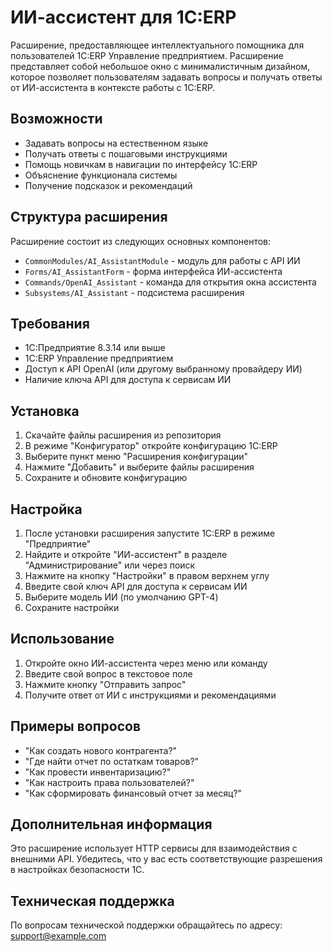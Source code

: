 # ИИ-ассистент для 1С:ERP

Расширение, предоставляющее интеллектуального помощника для пользователей 1С:ERP Управление предприятием. Расширение представляет собой небольшое окно с минималистичным дизайном, которое позволяет пользователям задавать вопросы и получать ответы от ИИ-ассистента в контексте работы с 1С:ERP.

## Возможности

- Задавать вопросы на естественном языке
- Получать ответы с пошаговыми инструкциями
- Помощь новичкам в навигации по интерфейсу 1С:ERP
- Объяснение функционала системы
- Получение подсказок и рекомендаций

## Структура расширения

Расширение состоит из следующих основных компонентов:

- `CommonModules/AI_AssistantModule` - модуль для работы с API ИИ
- `Forms/AI_AssistantForm` - форма интерфейса ИИ-ассистента
- `Commands/OpenAI_Assistant` - команда для открытия окна ассистента
- `Subsystems/AI_Assistant` - подсистема расширения

## Требования

- 1С:Предприятие 8.3.14 или выше
- 1С:ERP Управление предприятием
- Доступ к API OpenAI (или другому выбранному провайдеру ИИ)
- Наличие ключа API для доступа к сервисам ИИ

## Установка

1. Скачайте файлы расширения из репозитория
2. В режиме "Конфигуратор" откройте конфигурацию 1С:ERP
3. Выберите пункт меню "Расширения конфигурации"
4. Нажмите "Добавить" и выберите файлы расширения
5. Сохраните и обновите конфигурацию

## Настройка

1. После установки расширения запустите 1С:ERP в режиме "Предприятие"
2. Найдите и откройте "ИИ-ассистент" в разделе "Администрирование" или через поиск
3. Нажмите на кнопку "Настройки" в правом верхнем углу
4. Введите свой ключ API для доступа к сервисам ИИ
5. Выберите модель ИИ (по умолчанию GPT-4)
6. Сохраните настройки

## Использование

1. Откройте окно ИИ-ассистента через меню или команду
2. Введите свой вопрос в текстовое поле
3. Нажмите кнопку "Отправить запрос"
4. Получите ответ от ИИ с инструкциями и рекомендациями

## Примеры вопросов

- "Как создать нового контрагента?"
- "Где найти отчет по остаткам товаров?"
- "Как провести инвентаризацию?"
- "Как настроить права пользователей?"
- "Как сформировать финансовый отчет за месяц?"

## Дополнительная информация

Это расширение использует HTTP сервисы для взаимодействия с внешними API. Убедитесь, что у вас есть соответствующие разрешения в настройках безопасности 1С.

## Техническая поддержка

По вопросам технической поддержки обращайтесь по адресу: support@example.com 